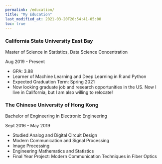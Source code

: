```yaml
---
permalink: /education/
title: "My Education"
last_modified_at: 2021-03-20T20:54:41-05:00
toc: true
---
```

### California State University East Bay
Master of Science in Statistics, Data Science Concentration

Aug 2019 - Present

- GPA: 3.88
- Learner of Machine Learning and Deep Learning in R and Python
- Expected Graduation Term: Spring 2021
- Now looking graduate job and research opportunities in the US. Now I live in California, but I am also willing to relocate!

### The Chinese University of Hong Kong
Bachelor of Engineering in Electronic Engineering

Sept 2016 - May 2019

- Studied Analog and Digital Circuit Design
- Modern Communication and Signal Processing
- Image Processing
- Engineering Mathematics and Statistics
- Final Year Project: Modern Communication Techniques in Fiber Optics
